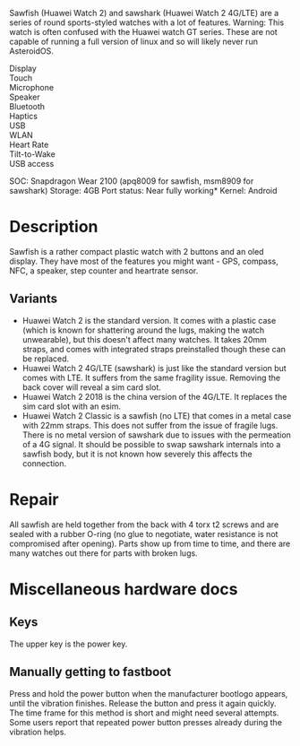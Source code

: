 Sawfish (Huawei Watch 2) and sawshark (Huawei Watch 2 4G/LTE) are a series of round sports-styled watches with a lot of features.
Warning: This watch is often confused with the Huawei watch GT series. These are not capable of running a full version of linux and so will likely never run AsteroidOS.

<div class="support-row">
  <div class="support-col">Display<div class="support-col-good"></div></div>
  <div class="support-col">Touch<div class="support-col-good"></div></div>
  <div class="support-col">Microphone<div class="support-col-bad"></div></div>
  <div class="support-col">Speaker<div class="support-col-bad"></div></div>
  <div class="support-col">Bluetooth<div class="support-col-good"></div></div>
  <div class="support-col">Haptics<div class="support-col-good"></div></div>
  <div class="support-col">USB<div class="support-col-bad"></div></div>
  <div class="support-col">WLAN<div class="support-col-good"></div></div>
  <div class="support-col">Heart Rate<div class="support-col-good"></div></div>
  <div class="support-col">Tilt-to-Wake<div class="support-col-good"></div></div>
  <div class="support-col">USB access<div class="support-col-good"></div></div>
</div>

SOC: Snapdragon Wear 2100 (apq8009 for sawfish, msm8909 for sawshark)
Storage: 4GB
Port status: Near fully working*
Kernel: Android

# Description
Sawfish is a rather compact plastic watch with 2 buttons and an oled display. They have most of the features you might want - GPS, compass, NFC, a speaker, step counter and heartrate sensor.

## Variants
- Huawei Watch 2 is the standard version. It comes with a plastic case (which is known for shattering around the lugs, making the watch unwearable), but this doesn't affect many watches. It takes 20mm straps, and comes with integrated straps preinstalled though these can be replaced.
- Huawei Watch 2 4G/LTE (sawshark) is just like the standard version but comes with LTE. It suffers from the same fragility issue. Removing the back cover will reveal a sim card slot.
- Huawei Watch 2 2018 is the china version of the 4G/LTE. It replaces the sim card slot with an esim.
- Huawei Watch 2 Classic is a sawfish (no LTE) that comes in a metal case with 22mm straps. This does not suffer from the issue of fragile lugs. There is no metal version of sawshark due to issues with the permeation of a 4G signal. It should be possible to swap sawshark internals into a sawfish body, but it is not known how severely this affects the connection.

# Repair
All sawfish are held together from the back with 4 torx t2 screws and are sealed with a rubber O-ring (no glue to negotiate, water resistance is not compromised after opening). Parts show up from time to time, and there are many watches out there for parts with broken lugs.

# Miscellaneous hardware docs
## Keys
The upper key is the power key.
## Manually getting to fastboot
Press and hold the power button when the manufacturer bootlogo appears, until the vibration finishes. Release the button and press it again quickly. The time frame for this method is short and might need several attempts. Some users report that repeated power button presses already during the vibration helps.

